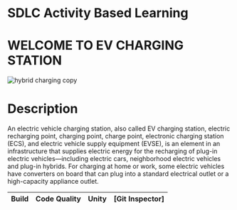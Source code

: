 # SDLC Activity Based Learning

# WELCOME TO EV CHARGING STATION
![hybrid charging copy](https://user-images.githubusercontent.com/86198474/130393083-db78d56a-a982-466e-be5f-82a5682b34d9.jpg)

# Description
An electric vehicle charging station, also called EV charging station, electric recharging point, charging point, charge point, electronic charging station (ECS), and electric vehicle supply equipment (EVSE), is an element in an infrastructure that supplies electric energy for the recharging of plug-in electric vehicles—including electric cars, neighborhood electric vehicles and plug-in hybrids. For charging at home or work, some electric vehicles have converters on board that can plug into a standard electrical outlet or a high-capacity appliance outlet.

Build | Code Quality | Unity |            [Git Inspector]              |
-----------------|-----------------|-----------------|-----------------|


